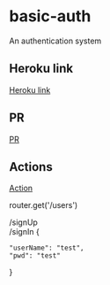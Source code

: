 # basic-auth
An authentication system  

## Heroku link  
[Heroku link](https://obieda-basic-auth.herokuapp.com/users)

## PR
[PR](https://github.com/Oubaida996/basic-auth/pull/1)  

## Actions
[Action](https://github.com/Oubaida996/basic-auth/actions)



router.get('/users')  


/signUp  
/signIn
  {
    
    "userName": "test",
    "pwd": "test"
    
  }

